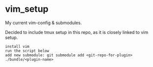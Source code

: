 # vim_setup
My  current vim-config &amp; submodules.

Decided to include tmux setup in this repo, as it is closely linked to vim setup.

    install vim
    run the script below
    add new submodule: git submodule add <git-repo-for-plugin> ./bundle/<plugin-name>
